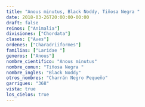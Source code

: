 ```yaml
---
title: "Anous minutus, Black Noddy, Tiñosa Negra "
date: 2018-03-26T20:00:00-00:00
draft: false
reinos: ["Animalia"]
divisiones: ["Chordata"]
clases: ["Aves"]
ordenes: ["Charadriiformes"]
familias: ["Laridae "]
generos: ["Anous"]
nombre_cientifico: "Anous minutus"
nombre_comun: "Tiñosa Negra "
nombre_ingles: "Black Noddy"
otros_nombres: "Charrán Negro Pequeño"
garrigues: "368"
vista: true
los_cielos: true
---
```

